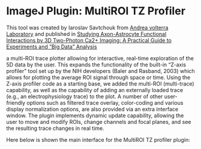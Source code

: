 # ImageJ Plugin: MultiROI TZ Profiler

This tool was created by Iaroslav Savtchouk from [Andrea volterra Laboratory](https://wwwfbm.unil.ch/dnf/group/glia-an-active-synaptic-partner/member/volterra-andrea-volterra) and published in [Studying Axon-Astrocyte Functional Interactions by 3D Two-Photon Ca2+ Imaging: A Practical Guide to Experiments and “Big Data” Analysis](https://www.frontiersin.org/articles/10.3389/fncel.2018.00098/full)

a multi-ROI trace plotter allowing for interactive, real-time exploration of the 5D data by the user. This expands the functionality of the built-in “Z-axis profiler” tool set up by the NIH developers (Baler and Rasband, 2003) which allows for plotting the average ROI signal through space or time. Using the Z-axis profiler code as a starting base, we added the multi-ROI (multi-trace) capability, as well as the capability of adding an externally loaded trace (e.g., an electrophysiology trace) to the plot. A number of other user-friendly options such as filtered trace overlay, color-coding and various display normalization options, are also provided via an extra interface window. The plugin implements dynamic update capability, allowing the user to move and modify ROIs, change channels and focal planes, and see the resulting trace changes in real time.

Here below is shown the main interface for the MultiROI TZ profiler plugin:

[](/img/fncel-12-00098-g006.jpg)
